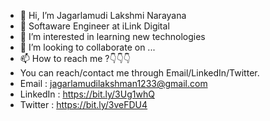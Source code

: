 - 👋 Hi, I’m Jagarlamudi Lakshmi Narayana
- 🌱 Softaware Engineer at iLink Digital
- 👀 I’m interested in learning new technologies
- 💞️ I’m looking to collaborate on ...
- 📫 How to reach me ?👇👇👇
- You can reach/contact me through Email/LinkedIn/Twitter.
- Email : jagarlamudilakshman1233@gmail.com
- LinkedIn : https://bit.ly/3Ug1whQ
- Twitter : https://bit.ly/3veFDU4
<!---
Lakshmanjagarlamudi1/Lakshmanjagarlamudi1 is a ✨ special ✨ repository because its `README.md` (this file) appears on your GitHub profile.
You can click the Preview link to take a look at your changes.
--->

